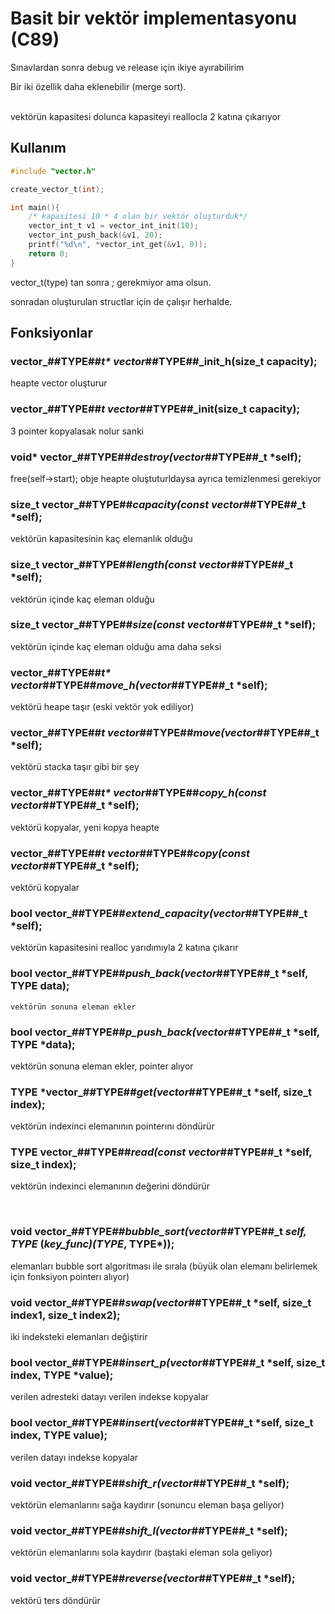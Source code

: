 # Basit bir vektör implementasyonu (C89)
Sınavlardan sonra debug ve release için ikiye ayırabilirim
<br>

Bir iki özellik daha eklenebilir (merge sort).

<br>
vektörün kapasitesi dolunca kapasiteyi reallocla 2 katına çıkarıyor
<br>

## Kullanım
```c
#include "vector.h"

create_vector_t(int);

int main(){
    /* kapasitesi 10 * 4 olan bir vektör oluşturduk*/
    vector_int_t v1 = vector_int_init(10);
    vector_int_push_back(&v1, 20);
    printf("%d\n", *vector_int_get(&v1, 0));
    return 0;
}
```
vector_t(type) tan sonra ; gerekmiyor ama olsun.

sonradan oluşturulan structlar için de çalışır herhalde.

## Fonksiyonlar

### vector_##TYPE##_t* vector_##TYPE##_init_h(size_t capacity);
heapte vector oluşturur 

### vector_##TYPE##_t vector_##TYPE##_init(size_t capacity);
3 pointer kopyalasak nolur sanki
 
### void* vector_##TYPE##_destroy(vector_##TYPE##_t *self);
free(self->start); obje heapte oluştuturldaysa ayrıca temizlenmesi gerekiyor
 
### size_t vector_##TYPE##_capacity(const vector_##TYPE##_t *self);
vektörün kapasitesinin kaç elemanlık olduğu
 
### size_t vector_##TYPE##_length(const vector_##TYPE##_t *self);
vektörün içinde kaç eleman olduğu
 
### size_t vector_##TYPE##_size(const vector_##TYPE##_t *self);
vektörün içinde kaç eleman olduğu ama daha seksi
 
### vector_##TYPE##_t* vector_##TYPE##_move_h(vector_##TYPE##_t *self);
vektörü heape taşır (eski vektör yok ediliyor)
 
### vector_##TYPE##_t vector_##TYPE##_move(vector_##TYPE##_t *self);
vektörü stacka taşır gibi bir şey
 
### vector_##TYPE##_t* vector_##TYPE##_copy_h(const vector_##TYPE##_t *self);
vektörü kopyalar, yeni kopya heapte
 
### vector_##TYPE##_t vector_##TYPE##_copy(const vector_##TYPE##_t *self);
vektörü kopyalar
 
### bool vector_##TYPE##_extend_capacity(vector_##TYPE##_t *self);
vektörün kapasitesini realloc yarıdımıyla 2 katına çıkarır
 
### bool vector_##TYPE##_push_back(vector_##TYPE##_t *self, TYPE data);
 	vektörün sonuna eleman ekler
 
### bool vector_##TYPE##_p_push_back(vector_##TYPE##_t *self, TYPE *data);
vektörün sonuna eleman ekler, pointer alıyor
 
### TYPE *vector_##TYPE##_get(vector_##TYPE##_t *self, size_t index);
vektörün indexinci elemanının pointerını döndürür
 
### TYPE vector_##TYPE##_read(const vector_##TYPE##_t *self, size_t index);
vektörün indexinci elemanının değerini döndürür

<br> 
 
### void vector_##TYPE##_bubble_sort(vector_##TYPE##_t *self, TYPE* (*key_func)(TYPE*, TYPE*));
elemanları bubble sort algoritması ile sırala (büyük olan elemanı belirlemek için fonksiyon pointerı alıyor)
 
### void vector_##TYPE##_swap(vector_##TYPE##_t *self, size_t index1, size_t index2);
iki indeksteki elemanları değiştirir
 
### bool vector_##TYPE##_insert_p(vector_##TYPE##_t *self, size_t index, TYPE *value);
verilen adresteki datayı verilen indekse kopyalar
 
### bool vector_##TYPE##_insert(vector_##TYPE##_t *self, size_t index, TYPE value);
verilen datayı indekse kopyalar
 
### void vector_##TYPE##_shift_r(vector_##TYPE##_t *self);
vektörün elemanlarını sağa kaydırır (sonuncu eleman başa geliyor)
 
### void vector_##TYPE##_shift_l(vector_##TYPE##_t *self);
vektörün elemanlarını sola kaydırır (baştaki eleman sola geliyor)
 
### void vector_##TYPE##_reverse(vector_##TYPE##_t *self);
vektörü ters döndürür
 


